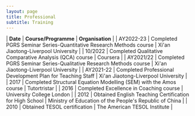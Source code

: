 ```yaml
---
layout: page
title: Professional
subtitle: Training
---
```


| **Date** | **Course/Programme** | **Organisation** | 
| AY2022-23	| Completed PGRS Seminar Series-Quantitative Research Methods course | Xi'an Jiaotong-Liverpool University |
| 10/2022	| Completed Qualitative Comparative Analysis (QCA) course | Coursera |
| AY2021/22	| Completed PGRS Seminar Series-Qualitative Research Methods course | Xi'an Jiaotong-Liverpool University |
| AY2021-22	| Completed Professional Development Plan for Teaching Staff | Xi'an Jiaotong-Liverpool University |
| 2017 | Completed Structural Equation Modelling (SEM) with the Amos course | Tutortristar |
| 2016 | Completed Excellence in Coaching course | University College London |
| 2012 | Obtained English Teaching Certification for High School | Ministry of Education of the People's Republic of China |
| 2010 | Obtained TESOL certification | The American TESOL Institute |
